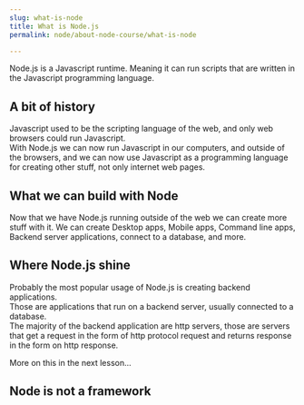 ```yaml
---
slug: what-is-node
title: What is Node.js
permalink: node/about-node-course/what-is-node

---
```


Node.js is a Javascript runtime.
Meaning it can run scripts that are written in the Javascript programming language.

## A bit of history

Javascript used to be the scripting language of the web, and only web browsers could run Javascript.  
With Node.js we can now run Javascript in our computers, and outside of the browsers, and we can now use Javascript as a programming language for creating other stuff, not only internet web pages.

## What we can build with Node

Now that we have Node.js running outside of the web we can create more stuff with it.
We can create Desktop apps, Mobile apps, Command line apps, Backend server applications, connect to a database, and more.

## Where Node.js shine

Probably the most popular usage of Node.js is creating backend applications.  
Those are applications that run on a backend server, usually connected to a database.  
The majority of the backend application are http servers, those are servers that get a request in the form of http protocol request and returns response in the form on http response.

More on this in the next lesson...

## Node is not a framework

